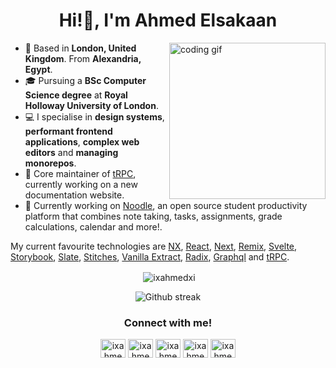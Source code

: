 <h1 align="center">Hi!👋, I'm Ahmed Elsakaan</h1>
<img align="right" src="https://media.giphy.com/media/PiQejEf31116URju4V/giphy.gif" alt="coding gif" width="250">

- 📍 Based in **London, United Kingdom**. From **Alexandria, Egypt**.
- 🎓 Pursuing a **BSc Computer Science degree** at **Royal Holloway University of London**.
- 💻 I specialise in **design systems**, **performant frontend applications**, **complex web editors** and **managing monorepos**.
- 🔮 Core maintainer of [tRPC](https://github.com/trpc/trpc), currently working on a new documentation website.
- 🚀 Currently working on [Noodle](https://github.com/ixahmedxi/noodle), an open source student productivity platform that combines note taking, tasks, assignments, grade calculations, calendar and more!.

My current favourite technologies are [NX](https://nx.dev), [React](https://reactjs.org), [Next](https://nextjs.org), [Remix](https://remix.run), [Svelte](https://svelte.dev), [Storybook](https://storybook.js.org), [Slate](https://slatejs.org), [Stitches](https://stitches.dev), [Vanilla Extract](https://vanilla-extract.style), [Radix](https://radix-ui.com), [Graphql](https://graphql.org) and [tRPC](https://trpc.io).

<div align="center">
<p>&nbsp;<img align="center" src="https://github-readme-stats.vercel.app/api?username=ixahmedxi&show_icons=true&locale=en&theme=github_dark&hide_border=true" alt="ixahmedxi" /></p>
</div>

<div align="center">
<p>
<img src="https://github-readme-streak-stats.herokuapp.com?user=ixahmedxi&theme=github-dark-blue&hide_border=true" alt="Github streak" />
</p>
</div>

<h3 align="center">Connect with me!</h3>
<p align="center">
<a href="https://codepen.io/ixahmedxi" target="blank"><img align="center" src="https://raw.githubusercontent.com/rahuldkjain/github-profile-readme-generator/master/src/images/icons/Social/codepen.svg" alt="ixahmedxi" height="30" width="40" /></a>
<a href="https://twitter.com/ixahmedxii" target="blank"><img align="center" src="https://raw.githubusercontent.com/rahuldkjain/github-profile-readme-generator/master/src/images/icons/Social/twitter.svg" alt="ixahmedxii" height="30" width="40" /></a>
<a href="https://linkedin.com/in/ixahmedxi" target="blank"><img align="center" src="https://raw.githubusercontent.com/rahuldkjain/github-profile-readme-generator/master/src/images/icons/Social/linked-in-alt.svg" alt="ixahmedxi" height="30" width="40" /></a>
<a href="https://instagram.com/ix.ahmed.xi" target="blank"><img align="center" src="https://raw.githubusercontent.com/rahuldkjain/github-profile-readme-generator/master/src/images/icons/Social/instagram.svg" alt="ixahmedxi" height="30" width="40" /></a>
<a href="https://medium.com/@ixahmedxi" target="blank"><img align="center" src="https://raw.githubusercontent.com/rahuldkjain/github-profile-readme-generator/master/src/images/icons/Social/medium.svg" alt="ixahmedxi" height="30" width="40" /></a>
</p>
